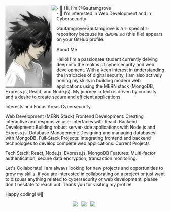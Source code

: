 <div>
    <img align="left" height="260vh" src="/images.jpeg">
    <img align="left" height="260vh" src="https://upload.wikimedia.org/wikipedia/commons/3/3d/1_120_transparent.png">
</div>
- 👋 Hi, I’m @Gautamgrove<br>
- 👀 I’m interested in Web Development and in Cybersecurity<br>


Gautamgrove/Gautamgrove is a ✨ special ✨ repository because its `README.md` (this file) appears on your GitHub profile.

About Me

Hello! I'm a passionate student currently delving deep into the realms of cybersecurity and web development. With a keen interest in understanding the intricacies of digital security, I am also actively honing my skills in building modern web applications using the MERN stack (MongoDB, Express.js, React, and Node.js). My journey in tech is driven by curiosity and a desire to create secure and efficient applications.

Interests and Focus Areas
Cybersecurity

Web Development (MERN Stack)
Frontend Development: Creating interactive and responsive user interfaces with React.
Backend Development: Building robust server-side applications with Node.js and Express.js.
Database Management: Designing and managing databases with MongoDB.
Full-Stack Projects: Integrating frontend and backend technologies to develop complete web applications.
Current Projects

Tech Stack: React, Node.js, Express.js, MongoDB
Features: Multi-factor authentication, secure data encryption, transaction monitoring.

Let's Collaborate!
I am always looking for new projects and opportunities to grow my skills. If you are interested in collaborating on a project or just want to discuss anything related to cybersecurity or web development, please don't hesitate to reach out.
Thank you for visiting my profile!

Happy coding! 🌐🔐

<p align='center'>
<a href="https://www.linkedin.com/in/gautamgrover259/"><img height="30" src="https://raw.githubusercontent.com/trinwin/trinwin/master/icons/linkedin.png?raw=true"></a>&nbsp;&nbsp;
<a href="https://x.com/Gautamgrover259"><img height="30" src="https://raw.githubusercontent.com/trinwin/trinwin/master/icons/twitter.png?raw=true"></a>&nbsp;&nbsp;
<a href="https://instagram.com/gautamgrover259"><img height="30" src="https://raw.githubusercontent.com/trinwin/trinwin/master/icons/instagram.png?raw=true"></a>&nbsp;&nbsp;
